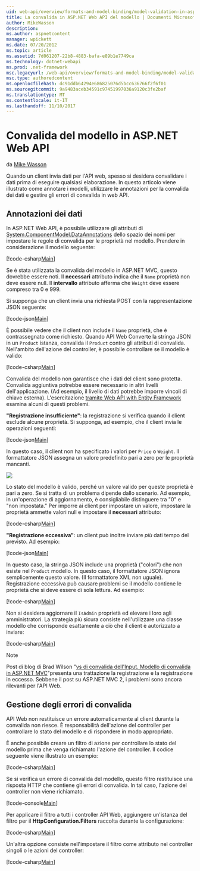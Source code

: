 ```yaml
---
uid: web-api/overview/formats-and-model-binding/model-validation-in-aspnet-web-api
title: La convalida in ASP.NET Web API del modello | Documenti Microsoft
author: MikeWasson
description: 
ms.author: aspnetcontent
manager: wpickett
ms.date: 07/20/2012
ms.topic: article
ms.assetid: 7d061207-22b8-4883-bafa-e89b1e7749ca
ms.technology: dotnet-webapi
ms.prod: .net-framework
msc.legacyurl: /web-api/overview/formats-and-model-binding/model-validation-in-aspnet-web-api
msc.type: authoredcontent
ms.openlocfilehash: dc91ddb64294e686825076d5bcc636766f2f6f01
ms.sourcegitcommit: 9a9483aceb34591c97451997036a9120c3fe2baf
ms.translationtype: MT
ms.contentlocale: it-IT
ms.lasthandoff: 11/10/2017
---
```

<a name="model-validation-in-aspnet-web-api"></a>Convalida del modello in ASP.NET Web API
====================
da [Mike Wasson](https://github.com/MikeWasson)

Quando un client invia dati per l'API web, spesso si desidera convalidare i dati prima di eseguire qualsiasi elaborazione. In questo articolo viene illustrato come annotare i modelli, utilizzare le annotazioni per la convalida dei dati e gestire gli errori di convalida in web API.

## <a name="data-annotations"></a>Annotazioni dei dati

In ASP.NET Web API, è possibile utilizzare gli attributi di [System.ComponentModel.DataAnnotations](https://msdn.microsoft.com/en-us/library/system.componentmodel.dataannotations.aspx) dello spazio dei nomi per impostare le regole di convalida per le proprietà nel modello. Prendere in considerazione il modello seguente:

[!code-csharp[Main](model-validation-in-aspnet-web-api/samples/sample1.cs)]

Se è stata utilizzata la convalida del modello in ASP.NET MVC, questo dovrebbe essere noti. Il **necessari** attributo indica che il `Name` proprietà non deve essere null. Il **intervallo** attributo afferma che `Weight` deve essere compreso tra 0 e 999.

Si supponga che un client invia una richiesta POST con la rappresentazione JSON seguente:

[!code-json[Main](model-validation-in-aspnet-web-api/samples/sample2.json)]

È possibile vedere che il client non include il `Name` proprietà, che è contrassegnato come richiesto. Quando API Web Converte la stringa JSON in un `Product` istanza, convalida il `Product` contro gli attributi di convalida. Nell'ambito dell'azione del controller, è possibile controllare se il modello è valido:

[!code-csharp[Main](model-validation-in-aspnet-web-api/samples/sample3.cs)]

Convalida del modello non garantisce che i dati del client sono protetta. Convalida aggiuntiva potrebbe essere necessario in altri livelli dell'applicazione. (Ad esempio, il livello di dati potrebbe imporre vincoli di chiave esterna). L'esercitazione [tramite Web API with Entity Framework](../data/using-web-api-with-entity-framework/part-1.md) esamina alcuni di questi problemi.

**"Registrazione insufficiente"**: la registrazione si verifica quando il client esclude alcune proprietà. Si supponga, ad esempio, che il client invia le operazioni seguenti:

[!code-json[Main](model-validation-in-aspnet-web-api/samples/sample4.json)]

In questo caso, il client non ha specificato i valori per `Price` o `Weight`. Il formattatore JSON assegna un valore predefinito pari a zero per le proprietà mancanti.

![](model-validation-in-aspnet-web-api/_static/image1.png)

Lo stato del modello è valido, perché un valore valido per queste proprietà è pari a zero. Se si tratta di un problema dipende dallo scenario. Ad esempio, in un'operazione di aggiornamento, è consigliabile distinguere tra "0" e "non impostata." Per imporre ai client per impostare un valore, impostare la proprietà ammette valori null e impostare il **necessari** attributo:

[!code-csharp[Main](model-validation-in-aspnet-web-api/samples/sample5.cs?highlight=1-2)]

**"Registrazione eccessiva"**: un client può inoltre inviare *più* dati tempo del previsto. Ad esempio:

[!code-json[Main](model-validation-in-aspnet-web-api/samples/sample6.json)]

In questo caso, la stringa JSON include una proprietà ("colori") che non esiste nel `Product` modello. In questo caso, il formattatore JSON ignora semplicemente questo valore. (Il formattatore XML non uguale). Registrazione eccessiva può causare problemi se il modello contiene le proprietà che si deve essere di sola lettura. Ad esempio:

[!code-csharp[Main](model-validation-in-aspnet-web-api/samples/sample7.cs)]

Non si desidera aggiornare il `IsAdmin` proprietà ed elevare i loro agli amministratori. La strategia più sicura consiste nell'utilizzare una classe modello che corrisponde esattamente a ciò che il client è autorizzato a inviare:

[!code-csharp[Main](model-validation-in-aspnet-web-api/samples/sample8.cs)]

> [!NOTE]
> Post di blog di Brad Wilson "[vs di convalida dell'Input. Modello di convalida in ASP.NET MVC](http://bradwilson.typepad.com/blog/2010/01/input-validation-vs-model-validation-in-aspnet-mvc.html)"presenta una trattazione la registrazione e la registrazione in eccesso. Sebbene il post su ASP.NET MVC 2, i problemi sono ancora rilevanti per l'API Web.


## <a name="handling-validation-errors"></a>Gestione degli errori di convalida

API Web non restituisce un errore automaticamente al client durante la convalida non riesce. È responsabilità dell'azione del controller per controllare lo stato del modello e di rispondere in modo appropriato.

È anche possibile creare un filtro di azione per controllare lo stato del modello prima che venga richiamato l'azione del controller. Il codice seguente viene illustrato un esempio:

[!code-csharp[Main](model-validation-in-aspnet-web-api/samples/sample9.cs)]

Se si verifica un errore di convalida del modello, questo filtro restituisce una risposta HTTP che contiene gli errori di convalida. In tal caso, l'azione del controller non viene richiamato.

[!code-console[Main](model-validation-in-aspnet-web-api/samples/sample10.cmd)]

Per applicare il filtro a tutti i controller API Web, aggiungere un'istanza del filtro per il **HttpConfiguration.Filters** raccolta durante la configurazione:

[!code-csharp[Main](model-validation-in-aspnet-web-api/samples/sample11.cs)]

Un'altra opzione consiste nell'impostare il filtro come attributo nel controller singoli o le azioni del controller:

[!code-csharp[Main](model-validation-in-aspnet-web-api/samples/sample12.cs)]
